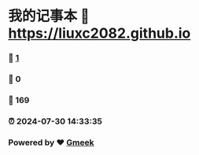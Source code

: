 # 我的记事本 :link: https://liuxc2082.github.io 
### :page_facing_up: [1](https://liuxc2082.github.io/tag.html) 
### :speech_balloon: 0 
### :hibiscus: 169 
### :alarm_clock: 2024-07-30 14:33:35 
### Powered by :heart: [Gmeek](https://github.com/Meekdai/Gmeek)
